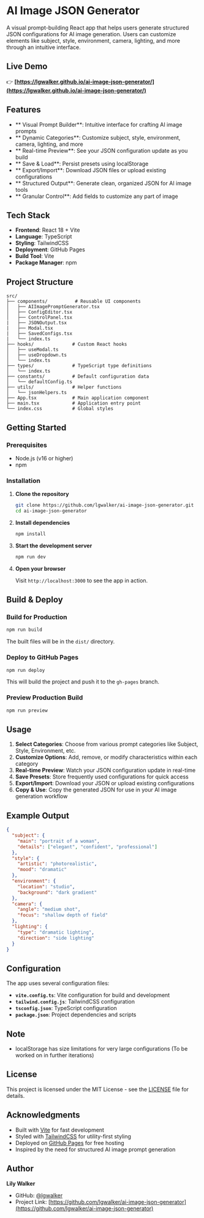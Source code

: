 # AI Image JSON Generator

A visual prompt-building React app that helps users generate structured JSON configurations for AI image generation. Users can customize elements like subject, style, environment, camera, lighting, and more through an intuitive interface.

## Live Demo

👉 **[https://lgwalker.github.io/ai-image-json-generator/](https://lgwalker.github.io/ai-image-json-generator/)**

## Features

- ** Visual Prompt Builder**: Intuitive interface for crafting AI image prompts
- ** Dynamic Categories**: Customize subject, style, environment, camera, lighting, and more
- ** Real-time Preview**: See your JSON configuration update as you build
- ** Save & Load**: Persist presets using localStorage
- ** Export/Import**: Download JSON files or upload existing configurations
- ** Structured Output**: Generate clean, organized JSON for AI image tools
- ** Granular Control**: Add fields to customize any part of image
  

## Tech Stack

- **Frontend**: React 18 + Vite
- **Language**: TypeScript
- **Styling**: TailwindCSS
- **Deployment**: GitHub Pages
- **Build Tool**: Vite
- **Package Manager**: npm

## Project Structure

```
src/
├── components/          # Reusable UI components
│   ├── AIImagePromptGenerator.tsx
│   ├── ConfigEditor.tsx
│   ├── ControlPanel.tsx
|   ├── JSONOutput.tsx
|   ├── Modal.tsx
|   ├── SavedConfigs.tsx
|   └── index.ts
├── hooks/              # Custom React hooks
│   ├── useModal.ts
│   ├── useDropdown.ts
│   └── index.ts
├── types/              # TypeScript type definitions
│   └── index.ts
├── constants/          # Default configuration data
│   └── defaultConfig.ts
├── utils/              # Helper functions
│   └── jsonHelpers.ts
├── App.tsx             # Main application component
├── main.tsx            # Application entry point
└── index.css           # Global styles
```

## Getting Started

### Prerequisites

- Node.js (v16 or higher)
- npm

### Installation

1. **Clone the repository**
   ```bash
   git clone https://github.com/lgwalker/ai-image-json-generator.git
   cd ai-image-json-generator
   ```

2. **Install dependencies**
   ```bash
   npm install
   ```

3. **Start the development server**
   ```bash
   npm run dev
   ```

4. **Open your browser**
   
   Visit `http://localhost:3000` to see the app in action.

## Build & Deploy

### Build for Production

```bash
npm run build
```

The built files will be in the `dist/` directory.

### Deploy to GitHub Pages

```bash
npm run deploy
```

This will build the project and push it to the `gh-pages` branch.

### Preview Production Build

```bash
npm run preview
```

## Usage

1. **Select Categories**: Choose from various prompt categories like Subject, Style, Environment, etc.
2. **Customize Options**: Add, remove, or modify characteristics within each category
3. **Real-time Preview**: Watch your JSON configuration update in real-time
4. **Save Presets**: Store frequently used configurations for quick access
5. **Export/Import**: Download your JSON or upload existing configurations
6. **Copy & Use**: Copy the generated JSON for use in your AI image generation workflow

## Example Output

```json
{
  "subject": {
    "main": "portrait of a woman",
    "details": ["elegant", "confident", "professional"]
  },
  "style": {
    "artistic": "photorealistic",
    "mood": "dramatic"
  },
  "environment": {
    "location": "studio",
    "background": "dark gradient"
  },
  "camera": {
    "angle": "medium shot",
    "focus": "shallow depth of field"
  },
  "lighting": {
    "type": "dramatic lighting",
    "direction": "side lighting"
  }
}
```

## Configuration

The app uses several configuration files:

- **`vite.config.ts`**: Vite configuration for build and development
- **`tailwind.config.js`**: TailwindCSS configuration
- **`tsconfig.json`**: TypeScript configuration
- **`package.json`**: Project dependencies and scripts


## Note

- localStorage has size limitations for very large configurations (To be worked on in further iterations)


## License

This project is licensed under the MIT License - see the [LICENSE](LICENSE) file for details.

## Acknowledgments

- Built with [Vite](https://vitejs.dev/) for fast development
- Styled with [TailwindCSS](https://tailwindcss.com/) for utility-first styling
- Deployed on [GitHub Pages](https://pages.github.com/) for free hosting
- Inspired by the need for structured AI image prompt generation

## Author

**Lily Walker**

- GitHub: [@lgwalker](https://github.com/lgwalker)
- Project Link: [https://github.com/lgwalker/ai-image-json-generator](https://github.com/lgwalker/ai-image-json-generator)

